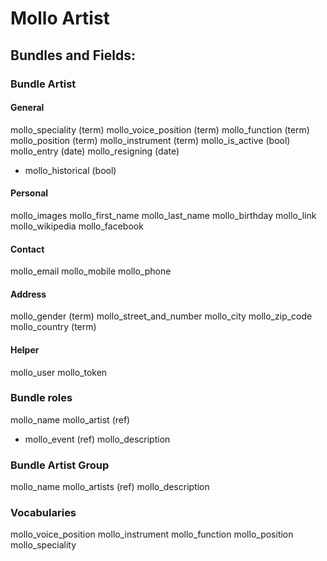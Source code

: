 # Mollo Artist

## Bundles and Fields:


### Bundle Artist
#### General
mollo_speciality (term)
mollo_voice_position (term)
mollo_function (term)
mollo_position (term)
mollo_instrument (term)
mollo_is_active (bool)
mollo_entry (date)
mollo_resigning (date)
* mollo_historical (bool)

#### Personal
mollo_images
mollo_first_name
mollo_last_name
mollo_birthday
mollo_link
mollo_wikipedia
mollo_facebook


#### Contact
mollo_email
mollo_mobile
mollo_phone

#### Address
mollo_gender (term)
mollo_street_and_number
mollo_city
mollo_zip_code
mollo_country (term)

#### Helper
mollo_user
mollo_token

### Bundle roles
mollo_name
mollo_artist (ref)
* mollo_event (ref)
mollo_description

### Bundle Artist Group
mollo_name
mollo_artists (ref)
mollo_description

### Vocabularies
mollo_voice_position
mollo_instrument
mollo_function
mollo_position
mollo_speciality
